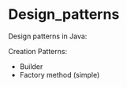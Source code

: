 # Design_patterns
Design patterns in Java: 

Creation Patterns: 
- Builder
- Factory method (simple)
